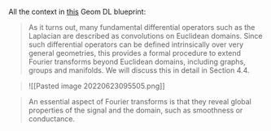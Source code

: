 All the context in [this](https://arxiv.org/pdf/2104.13478.pdf) Geom DL blueprint:

> As it turns out, many fundamental differential operators such as the Laplacian are described as convolutions on Euclidean domains. Since such differential operators can be defined intrinsically over very general geometries, this provides a formal procedure to extend Fourier transforms beyond Euclidean domains, including graphs, groups and manifolds. We will discuss this in detail in Section 4.4.


> ![[Pasted image 20220623095505.png]]

> An essential aspect of Fourier transforms is that they reveal global properties of the signal and the domain, such as smoothness or conductance.
> 